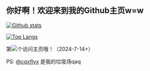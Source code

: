## 你好啊！欢迎来到我的Github主页w=w

[![Github stats](https://github-readme-stats.vercel.app/api?username=LYXOfficial&show_icons=true&include_all_commits=true)](https://github.com/LYXOfficial/github-readme-stats)
  
[![Top Langs](https://github-readme-stats.vercel.app/api/top-langs/?username=lyxofficial&layout=compact)](https://github.com/lyxofficial/github-readme-stats)

第![](https://count.kjchmc.cn/get/@ariasaka)个访问主页哦！（2024-7-14+）

PS: [@cqxflyx](https://github.com/cqxflyx) 是我的垃圾场qaq
